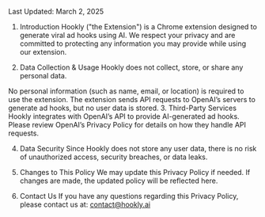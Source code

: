 Last Updated: March 2, 2025
1. Introduction
Hookly ("the Extension") is a Chrome extension designed to generate viral ad hooks using AI. We respect your privacy and are committed to protecting any information you may provide while using our extension.

2. Data Collection & Usage
Hookly does not collect, store, or share any personal data.

No personal information (such as name, email, or location) is required to use the extension.
The extension sends API requests to OpenAI’s servers to generate ad hooks, but no user data is stored.
3. Third-Party Services
Hookly integrates with OpenAI’s API to provide AI-generated ad hooks. Please review OpenAI’s Privacy Policy for details on how they handle API requests.

4. Data Security
Since Hookly does not store any user data, there is no risk of unauthorized access, security breaches, or data leaks.

5. Changes to This Policy
We may update this Privacy Policy if needed. If changes are made, the updated policy will be reflected here.

6. Contact Us
If you have any questions regarding this Privacy Policy, please contact us at:
contact@hookly.ai
